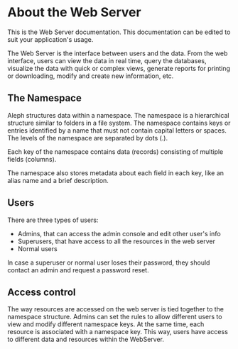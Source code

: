 # About the Web Server

This is the Web Server documentation. This documentation can be edited to suit your application's usage.

The Web Server is the interface between users and the data. From the web interface, users can view the data in real time, query the databases, visualize the data with quick or complex views, generate reports for printing or downloading, modify and create new information, etc.

## The Namespace

Aleph structures data within a namespace. The namespace is a hierarchical structure similar to folders in a file system. The namespace contains keys or entries identified by a name that must not contain capital letters or spaces. The levels of the namespace are separated by dots (.).

Each key of the namespace contains data (records) consisting of multiple fields (columns).

The namespace also stores metadata about each field in each key, like an alias name and a brief description.

## Users

There are three types of users:

- Admins, that can access the admin console and edit other user's info
- Superusers, that have access to all the resources in the web server
- Normal users

In case a superuser or normal user loses their password, they should contact an admin and request a password reset.

## Access control

The way resources are accessed on the web server is tied together to the namespace structure. Admins can set the rules to allow different users to view and modify different namespace keys. At the same time, each resource is associated with a namespace key. This way, users have access to different data and resources within the WebServer.
